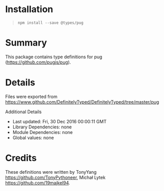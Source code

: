 # Installation
> `npm install --save @types/pug`

# Summary
This package contains type definitions for pug (https://github.com/pugjs/pug).

# Details
Files were exported from https://www.github.com/DefinitelyTyped/DefinitelyTyped/tree/master/pug

Additional Details
 * Last updated: Fri, 30 Dec 2016 00:00:11 GMT
 * Library Dependencies: none
 * Module Dependencies: none
 * Global values: none

# Credits
These definitions were written by TonyYang <https://github.com/TonyPythoneer>, Michał Lytek <https://github.com/19majkel94>.
